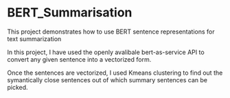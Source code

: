 # BERT_Summarisation
This project demonstrates how to use BERT sentence representations for text summarization

In this project, I have used the openly avalibale bert-as-service API to convert any given sentence into a vectorized form. 

Once the sentences are vectorized, I used Kmeans clustering to find out the symantically close sentences out of which summary sentences can be picked.
